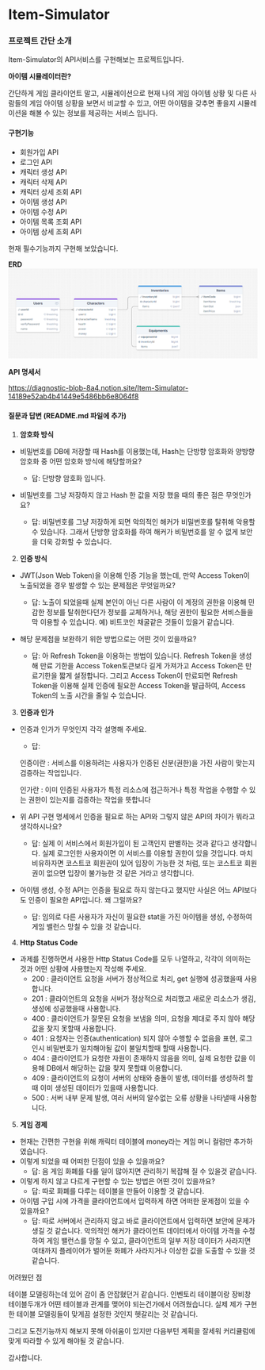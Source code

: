 # Item-Simulator

### 프로젝트 간단 소개

Item-Simulator의 API서비스를 구현해보는 프로젝트입니다.

**아이템 시뮬레이터란?**

간단하게 게임 클라이언트 말고, 시뮬레이션으로 현재 나의 게임 아이템 상황 및 다른 사람들의 게임 아이템 상황을 보면서 비교할 수 있고, 어떤 아이템을 갖추면 좋을지 시뮬레이션을 해볼 수 있는 정보를 제공하는 서비스 입니다.

#### 구현기능

- 회원가입 API
- 로그인 API
- 캐릭터 생성 API
- 캐릭터 삭제 API
- 캐릭터 상세 조회 API
- 아이템 생성 API
- 아이템 수정 API
- 아이템 목록 조회 API
- 아이템 상세 조회 API

현재 필수기능까지 구현해 보았습니다.

**ERD**
![alt text](ERD.png)

**API 명세서**

https://diagnostic-blob-8a4.notion.site/Item-Simulator-14189e52ab4b41449e5486bb6e8064f8

#### 질문과 답변 (README.md 파일에 추가)

1. **암호화 방식**

- 비밀번호를 DB에 저장할 때 Hash를 이용했는데, Hash는 단방향 암호화와 양방향 암호화 중 어떤 암호화 방식에 해당할까요?

  - 답: 단방향 암호화 입니다.

- 비밀번호를 그냥 저장하지 않고 Hash 한 값을 저장 했을 때의 좋은 점은 무엇인가요?

  - 답: 비밀번호를 그냥 저장하게 되면 악의적인 해커가 비밀번호를 탈취해 악용할 수 있습니다. 그래서 단방향 암호화를 하여 해커가 비밀번호를 알 수 없게 보안을 더욱 강화할 수 있습니다.

2. **인증 방식**

- JWT(Json Web Token)을 이용해 인증 기능을 했는데, 만약 Access Token이 노출되었을 경우 발생할 수 있는 문제점은 무엇일까요?

  - 답: 노출이 되었을때 실제 본인이 아닌 다른 사람이 이 계정의 권한을 이용해 민감한 정보를 탈취한다던가 정보를 교체하거나, 해당 권한이 필요한 서비스들을 막 이용할 수 있습니다. 예) 비트코인 채굴같은 것들이 있을거 같습니다.

- 해당 문제점을 보완하기 위한 방법으로는 어떤 것이 있을까요?

  - 답: 아 Refresh Token을 이용하는 방법이 있습니다. Refresh Token을 생성해 만료 기한을 Access Token토큰보다 길게 가져가고 Access Token은 만료기한을 짧게 설정합니다. 그리고 Access Token이 만료되면 Refresh Token을 이용해 실제 인증에 필요한 Access Token을 발급하여, Access Token의 노출 시간을 줄일 수 있습니다.

3. **인증과 인가**

- 인증과 인가가 무엇인지 각각 설명해 주세요.

  - 답:

  인증이란 : 서비스를 이용하려는 사용자가 인증된 신분(권한)을 가진 사람이 맞는지 검증하는 작업입니다.

  인가란 : 이미 인증된 사용자가 특정 리소스에 접근하거나 특정 작업을 수행할 수 있는 권한이 있는지를 검증하는 작업을 뜻합니다

- 위 API 구현 명세에서 인증을 필요로 하는 API와 그렇지 않은 API의 차이가 뭐라고 생각하시나요?

  - 답: 실제 이 서비스에서 회원가입이 된 고객인지 판별하는 것과 같다고 생각합니다. 실제 로그인한 사용자이면 이 서비스를 이용할 권한이 있을 것입니다. 마치 비유하자면 코스트코 회원권이 있어 입장이 가능한 것 처럼, 또는 코스트코 회원권이 없으면 입장이 불가능한 것 같은 거라고 생각합니다.

- 아이템 생성, 수정 API는 인증을 필요로 하지 않는다고 했지만 사실은 어느 API보다도 인증이 필요한 API입니다. 왜 그럴까요?

  - 답: 임의로 다른 사용자가 자신이 필요한 stat을 가진 아이템을 생성, 수정하여 게임 밸런스 망칠 수 있을 것 같습니다.

4. **Http Status Code**

- 과제를 진행하면서 사용한 Http Status Code를 모두 나열하고, 각각이 의미하는 것과 어떤 상황에 사용했는지 작성해 주세요.
  - 200 : 클라이언트 요청을 서버가 정상적으로 처리, get 실행에 성공했을때 사용합니다.
  - 201 : 클라이언트의 요청을 서버가 정상적으로 처리했고 새로운 리소스가 생김, 생성에 성공했을때 사용합니다.
  - 400 : 클라이언트가 잘못된 요청을 보냄을 의미, 요청을 제대로 주지 않아 해당값을 찾지 못할때 사용합니다.
  - 401 : 요청자는 인증(authentication) 되지 않아 수행할 수 없음을 표현, 로그인시 비밀번호가 일치해야될 값이 불일치할때 할때 사용합니다.
  - 404 : 클라이언트가 요청한 자원이 존재하지 않음을 의미, 실제 요청한 값을 이용해 DB에서 해당하는 값을 찾지 못할떄 이용합니다.
  - 409 : 클라이언트의 요청이 서버의 상태와 충돌이 발생, 데이터를 생성하려 할때 이미 생성된 데이터가 있을때 사용합니다.
  - 500 : 서버 내부 문제 발생, 여러 서버의 알수없는 오류 상황을 나타낼때 사용합니다.

5. **게임 경제**

- 현재는 간편한 구현을 위해 캐릭터 테이블에 money라는 게임 머니 컬럼만 추가하였습니다.
- 이렇게 되었을 때 어떠한 단점이 있을 수 있을까요?
  - 답: 음 게임 화폐를 다룰 일이 많아지면 관리하기 복잡해 질 수 있을것 같습니다.
- 이렇게 하지 않고 다르게 구현할 수 있는 방법은 어떤 것이 있을까요?
  - 답: 따로 화폐를 다루는 테이블을 만들어 이용할 것 같습니다.
- 아이템 구입 시에 가격을 클라이언트에서 입력하게 하면 어떠한 문제점이 있을 수 있을까요?
  - 답: 따로 서버에서 관리하지 않고 바로 클라이언트에서 입력하면 보안에 문제가 생길 것 같습니다.
    악의적인 해커가 클라이언트 데이터에서 아이템 가격을 수정하여 게임 밸런스를 망칠 수 있고, 클라이언트의 일부 저장 데이터가 사라지면 여태까지 플레이어가 벌어둔 화폐가 사라지거나 이상한 값을 도출할 수 있을 것 같습니다.

어려웠던 점

테이블 모델링하는데 있어 감이 좀 안잡혔던거 같습니다. 인벤토리 테이블이랑 장비창 테이블두개가 어떤 테이블과 관계를 맺어야 되는건가에서 어려웠습니다. 실제 제가 구현한 테이블 모델링들이 맞게끔 설정한 것인지 헷갈리는 것 같습니다.

그리고 도전기능까지 해보지 못해 아쉬움이 있지만 다음부턴 계획을 잘세워 커리큘럼에 맞게 따라할 수 있게 해야될 것 같습니다.

감사합니다.
